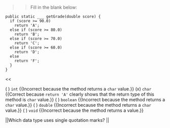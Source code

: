 >>Fill in the blank below:
<pre><code>public static ___ getGrade(double score) {
  if (score &gt;= 90.0)
    return 'A';
  else if (score &gt;= 80.0)
    return 'B';
  else if (score &gt;= 70.0)
    return 'C';
  else if (score &gt;= 60.0)
    return 'D';
  else
    return 'F';
  }
}
</code></pre><<

( ) <code>int</code> {{Incorrect because the method returns a <code>char</code> value.}}
(x) <code>char</code> {{Correct because <code>return 'A'</code> clearly shows that the return type of this method is <code>char</code> value.}}
( ) <code>boolean</code> {{Incorrect because the method returns a <code>char</code> value.}}
( ) <code>double</code> {{Incorrect because the method returns a <code>char</code> value.}}
( ) <code>void</code> {{Incorrect because the method returns a value.}}

||Which data type uses single quotation marks? ||
